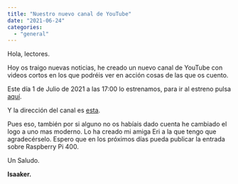 ```yaml
---
title: "Nuestro nuevo canal de YouTube"
date: "2021-06-24"
categories: 
  - "general"
---
```


Hola, lectores.

Hoy os traigo nuevas noticias, he creado un nuevo canal de YouTube con videos cortos en los que podréis ver en acción cosas de las que os cuento.

Este día 1 de Julio de 2021 a las 17:00 lo estrenamos, para ir al estreno pulsa [aquí](https://youtu.be/zNmVNWTFetE).

Y la dirección del canal es [esta](https://www.youtube.com/channel/UCEC0gnRtaV2PsGjmkjbXBug).

Pues eso, también por si alguno no os habíais dado cuenta he cambiado el logo a uno mas moderno. Lo ha creado mi amiga Eri a la que tengo que agradecérselo. Espero que en los próximos días pueda publicar la entrada sobre Raspberry Pi 400.

Un Saludo.

**Isaaker.**
